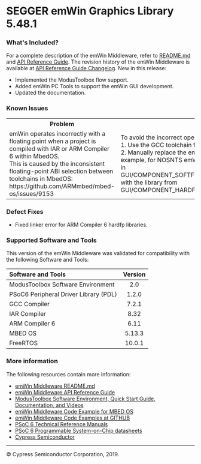# SEGGER emWin Graphics Library 5.48.1
 
### What's Included?

For a complete description of the emWin Middleware, refer to [README.md](./README.md) and
[API Reference Guide](https://cypresssemiconductorco.github.io/emwin/emwin_overview/html/index.html).
The revision history of the emWin Middleware is available
at [API Reference Guide Changelog](https://cypresssemiconductorco.github.io/emwin/emwin_overview/html/index.html#group_emwin_changelog).
New in this release:
* Implemented the ModusToolbox flow support.
* Added emWin PC Tools to support the emWin GUI development.
* Updated the documentation.

### Known Issues
<table>
    <tr>
        <th>Problem</th>
        <th>Workaround</th>
    </tr>
    <tr>
        <td>
            emWin operates incorrectly with a floating point when a project
            is compiled with IAR or ARM Compiler 6 within MbedOS. <br>
            This is caused by the inconsistent floating-point ABI selection
            between toolchains in MbedOS: <br>
            https://github.com/ARMmbed/mbed-os/issues/9153
        </td>
        <td>
            To avoid the incorrect operation, use one of the following workarounds: <br>
            1. Use the GCC toolchain for MbedOS emWin projects. <br>
            2. Manually replace the emWin softfp library with its hardfp version.
               For example, for NOSNTS emWin core variant and IAR toolchain, replace the library in 
               <br> GUI/COMPONENT_SOFTFP/COMPONENT_EMWIN_NOSNTS/TOOLCHAIN_IAR <br>
               with the library from
               <br> GUI/COMPONENT_HARDFP/COMPONENT_EMWIN_NOSNTS/TOOLCHAIN_IAR.
        </td>
    </tr>
</table>

### Defect Fixes
* Fixed linker error for ARM Compiler 6 hardfp libraries.

### Supported Software and Tools
This version of the emWin Middleware was validated for compatibility with the following Software and Tools:

| Software and Tools                                      | Version |
| :---                                                    | :----:  |
| ModusToolbox Software Environment                       | 2.0     |
| PSoC6 Peripheral Driver Library (PDL)                   | 1.2.0   |
| GCC Compiler                                            | 7.2.1   |
| IAR Compiler                                            | 8.32    |
| ARM Compiler 6                                          | 6.11    |
| MBED OS                                                 | 5.13.3  |
| FreeRTOS                                                | 10.0.1  |

### More information
The following resources contain more information:
* [emWin Middleware README.md](./README.md)
* [emWin Middleware API Reference Guide](https://cypresssemiconductorco.github.io/emwin/emwin_overview/html/index.html)
* [ModusToolbox Software Environment, Quick Start Guide, Documentation, and Videos](https://www.cypress.com/products/modustoolbox-software-environment)
* [emWin Middleware Code Example for MBED OS](https://github.com/cypresssemiconductorco)
* [emWin Middleware Code Examples at GITHUB](https://github.com/cypresssemiconductorco)
* [PSoC 6 Technical Reference Manuals](https://www.cypress.com/search/all?f%5B0%5D=meta_type%3Atechnical_documents&f%5B1%5D=resource_meta_type%3A583&f%5B2%5D=field_related_products%3A114026)
* [PSoC 6 Programmable System-on-Chip datasheets](https://www.cypress.com/search/all?f%5B0%5D=meta_type%3Atechnical_documents&f%5B1%5D=field_related_products%3A114026&f%5B2%5D=resource_meta_type%3A575)
* [Cypress Semiconductor](http://www.cypress.com)

---
© Cypress Semiconductor Corporation, 2019.

